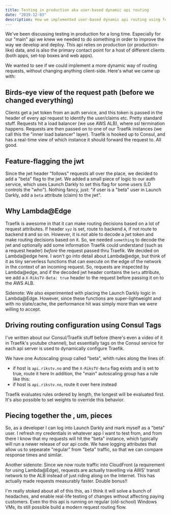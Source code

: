 ```yaml
---
title: Testing in production aka user-based dynamic api routing
date: "2019-12-03"
description: How we implemented user-based dynamic api routing using feature flags, Lambda@edge and Traefik
---
```


We've been discussing testing in production for a long time. Especially for our "main" api we knew we needed to do something in order to improve the way we develop and deploy. This api relies on production (or production-like) data, and is also the primary contact point for a host of different clients (both apps, set-top boxes and web apps). 

We wanted to see if we could implement a more dynamic way of routing requests, without changing anything client-side. Here's what we came up with:

## Birds-eye view of the request path (before we changed everything)
Clients get a jwt token from an auth service, and this token is passed in the header of every api request to identify the user/claims etc. Pretty standard stuff.
Requests hit a load balancer (we use AWS ALB), where ssl termination happens. Requests are then passed on to one of our Traefik instances (we call this the "inner load balancer" layer). Traefik is hooked up to Consul, and has a real-time view of which instance it should forward the request to. All good.

## Feature-flagging the jwt
Since the jwt header "follows" requests all over the place, we decided to add a "beta" flag to the jwt. We added a small piece of logic to our auth service, which uses Launch Darkly to set this flag for some users (LD controls the "who"). Nothing fancy, just: "if user is a "beta" user in Launch Darkly, add a `beta` attribute (claim) to the jwt". 

## Why Lambda@Edge
Traefik is awesome in that it can make routing decisions based on a lot of request attributes. If header `xyz` is set, route to backend `A`, if not route to backend `B` and so on. However, it is _not_ able to decode a jwt token and make routing decisions based on it. So, we needed `something` to decode the jwt and optionally add some information Traefik could understand (such as a request header) _before_ the request passed thru Traefik. We decided on Lambda@edge here. I won't go into detail about Lambda@edge, but think of it as tiny serverless functions that can execute on the edge of the network in the context of an incoming request. So, requests are inspected by Lambda@edge, and if the decoded jwt header contains the `beta` attribute, we add a `X-RiksTV-Beta: true` header to the request before passing it on to the AWS ALB.

Sidenote: We also experimented with placing the Launch Darkly logic in Lambda@Edge. However, since these functions are super-lightweight and with no state/cache, the performance hit was simply more than we were willing to accept.

## Driving routing configuration using Consul Tags
I've written about our Consul/Traefik stuff before (there's even a video of it in Traefik's youtube channel), but essentially tags on the Consul service for each api server is used to dynamically configure Traefik.

We have one Autoscaling group called "beta", whith rules along the lines of:
- if host is `api.rikstv.no` and the `X-RiksTV-Beta` flag exists and is set to true, route it here
In addition, the "main" autoscaling group has a rule like this:
- if host is `api.rikstv.no`, route it over here instead

Traefik evaluates rules ordered by length, the longest will be evaluated first. It's also possible to set weights to override this behavior.

## Piecing together the , um, pieces
So, as a developer I can log into Launch Darkly and mark myself as a "beta" user. I refresh my credentials in whatever app I want to test from, and from there I know that my requests will hit the "beta" instance, which typically will run a newer release of our api code. We have logging attributes that allow us to sepearate "regular" from "beta" traffic, so that we can compare response times and similar.

Another sidenote: Since we now route traffic into CloudFront (a requirement for using Lambda@Edge), requests are actually travelling via AWS' transit network to the ALB instead of just riding along on the Internet. This has actually made requests measurably faster. Double bonus!!

I'm really stoked about all of this this, as I think it will solve a bunch of headaches, and enable real-life testing of changes without affecting paying customers. Even tho this api is running on regular (old-school) Windows VMs, its still possible build a modern request routing flow.